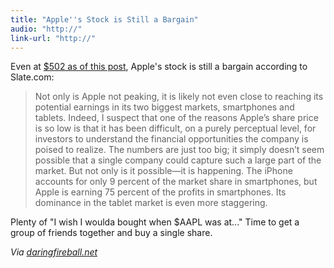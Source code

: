 ```yaml
---
title: "Apple''s Stock is Still a Bargain"
audio: "http://"
link-url: "http://"
---
```

<p>Even at <a href="http://www.google.com/finance?chdnp=0&amp;chdd=1&amp;chds=1&amp;chdv=1&amp;chvs=maximized&amp;chdeh=0&amp;chfdeh=0&amp;chdet=1329515199681&amp;chddm=1173.0000000000002&amp;chls=IntervalBasedLine&amp;q=NASDAQ:AAPL&amp;ntsp=0">$502 as of this post</a>, Apple's stock is still a bargain according to Slate.com:</p>
<blockquote><p>
  Not only is Apple not peaking, it is likely not even close to reaching its potential earnings in its two biggest markets, smartphones and tablets. Indeed, I suspect that one of the reasons Apple’s share price is so low is that it has been difficult, on a purely perceptual level, for investors to understand the financial opportunities the company is poised to realize. The numbers are just too big; it simply doesn’t seem possible that a single company could capture such a large part of the market. But not only is it possible—it is happening. The iPhone accounts for only 9 percent of the market share in smartphones, but Apple is earning 75 percent of the profits in smartphones. Its dominance in the tablet market is even more staggering.
</p></blockquote>
<p>Plenty of "I wish I woulda bought when $AAPL was at..." Time to get a group of friends together and buy a single share.</p>
<p><em>Via <a href="http://daringfireball.net/linked/2012/02/17/manjoo">daringfireball.net</a></em></p>
